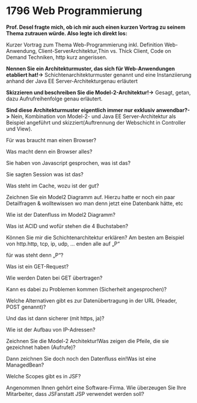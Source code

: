 # 1796 Web Programmierung



**Prof. Desel fragte mich, ob ich mir auch einen kurzen Vortrag zu seinem Thema zutrauen würde. Also legte ich direkt los:**

Kurzer Vortrag zum Thema Web-Programmierung inkl. Definition Web-Anwendung, Client-ServerArchitektur,Thin vs. Thick Client, Code on Demand Techniken, http kurz angerissen. 

**Nennen Sie ein Architekturmuster, das sich für Web-Anwendungen etabliert hat!->** Schichtenarchitekturmuster genannt und eine Instanziierung anhand der Java EE Server-Architekturgenau erläutert

 **Skizzieren und beschreiben Sie die Model-2-Architektur!->** 
Gesagt, getan, dazu Aufrufreihenfolge genau erläutert. 

**Sind diese Architekturmuster eigentlich immer nur exklusiv anwendbar?->** 
Nein, Kombination von Model-2- und Java EE Server-Architektur als Beispiel angeführt und skizziert(Auftrennung der Webschicht in Controller und View). 

Für was braucht man einen Browser?

Was macht denn ein Browser alles?

Sie haben von Javascript gesprochen, was ist das?

Sie sagten Session was ist das?

Was steht im Cache, wozu ist der gut?

Zeichnen Sie ein Model2 Diagramm auf. Hierzu hatte er noch ein paar Detailfragen & wolltewissen wo man denn jetzt eine Datenbank hätte, etc

Wie ist der Datenfluss im Model2 Diagramm?

Was ist ACID und wofür stehen die 4 Buchstaben?

Können Sie mir die Schichtenarchitektur erklären? Am besten am Beispiel von http.http, tcp, ip, udp, … enden alle auf „P“ 

für was steht denn „P“?

Was ist ein GET-Request?

Wie werden Daten bei GET übertragen?

Kann es dabei zu Problemen kommen (Sicherheit angesprochen)?

Welche Alternativen gibt es zur Datenübertragung in der URL (Header, POST genannt)?

Und das ist dann sicherer (mit https, ja)?

Wie ist der Aufbau von IP-Adressen?

Zeichnen Sie die Model-2 Architektur!Was zeigen die Pfeile, die sie gezeichnet haben (Aufrufe)?

Dann zeichnen Sie doch noch den Datenfluss ein!Was ist eine ManagedBean?

Welche Scopes gibt es in JSF?

Angenommen Ihnen gehört eine Software-Firma. Wie überzeugen Sie Ihre Mitarbeiter, dass JSFanstatt JSP verwendet werden soll?